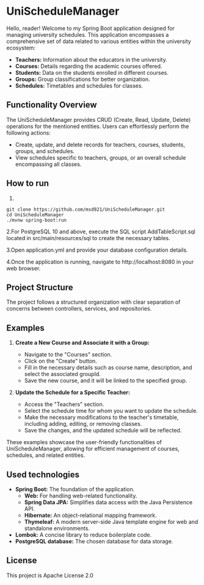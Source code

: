 # UniScheduleManager

Hello, reader! Welcome to my Spring Boot application designed for managing university schedules. This application encompasses a comprehensive set of data related to various entities within the university ecosystem:

* **Teachers:** Information about the educators in the university.
* **Courses:** Details regarding the academic courses offered.
* **Students:** Data on the students enrolled in different courses.
* **Groups:** Group classifications for better organization.
* **Schedules:** Timetables and schedules for classes.

## Functionality Overview
The UniScheduleManager provides CRUD (Create, Read, Update, Delete) operations for the mentioned entities. Users can effortlessly perform the following actions:

* Create, update, and delete records for teachers, courses, students, groups, and schedules.
* View schedules specific to teachers, groups, or an overall schedule encompassing all classes.


## How to run
1.
```
git clone https://github.com/msd921/UniScheduleManager.git
cd UniScheduleManager
./mvnw spring-boot:run
```

2.For PostgreSQL 10 and above, execute the SQL script AddTableScript.sql located in src/main/resources/sql to create the necessary tables.

3.Open application.yml and provide your database configuration details.

4.Once the application is running, navigate to http://localhost:8080 in your web browser.

## Project Structure
The project follows a structured organization with clear separation of concerns between controllers, services, and repositories.

## Examples
1. **Create a New Course and Associate it with a Group:**
   - Navigate to the "Courses" section.
   - Click on the "Create" button.
   - Fill in the necessary details such as course name, description, and select the associated groupId.
   - Save the new course, and it will be linked to the specified group.

2. **Update the Schedule for a Specific Teacher:**
   - Access the "Teachers" section.
   - Select the schedule time for whom you want to update the schedule.
   - Make the necessary modifications to the teacher's timetable, including adding, editing, or removing classes.
   - Save the changes, and the updated schedule will be reflected.

These examples showcase the user-friendly functionalities of UniScheduleManager, allowing for efficient management of courses, schedules, and related entities.

## Used technologies
* **Spring Boot:** The foundation of the application.
  * **Web:** For handling web-related functionality.
  * **Spring Data JPA:** Simplifies data access with the Java Persistence API.
  * **Hibernate:** An object-relational mapping framework.
  * **Thymeleaf:** A modern server-side Java template engine for web and standalone environments.
* **Lombok:** A concise library to reduce boilerplate code.
* **PostgreSQL database:** The chosen database for data storage.

## License

This project is Apache License 2.0
